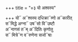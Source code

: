 +++
title = "०३ यो अश्वस्य"

+++
यो᳓ अ᳓श्वस्य दधिक्रा᳓व्णो अ᳓कारीत्  
स᳓मिद्धे अग्ना᳓ उष᳓सो वि᳓उष्टौ  
अ᳓नागसं त᳓म् अ᳓दितिः कृणोतु  
स᳓ मित्रे᳓ण व᳓रुणेना सजो᳓षाः